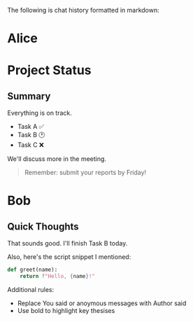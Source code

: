 The following is chat history formatted in markdown:

# Alice
# Project Status

## Summary
Everything is on track.

- Task A ✅
- Task B 🕐
- Task C ❌

We'll discuss more in the meeting.

> Remember: submit your reports by Friday!

# Bob
## Quick Thoughts

That sounds good. I'll finish Task B today.

Also, here's the script snippet I mentioned:

```python
def greet(name):
    return f"Hello, {name}!"
```

Additional rules:
- Replace You said or anoymous messages with Author said
- Use bold to highlight key thesises
